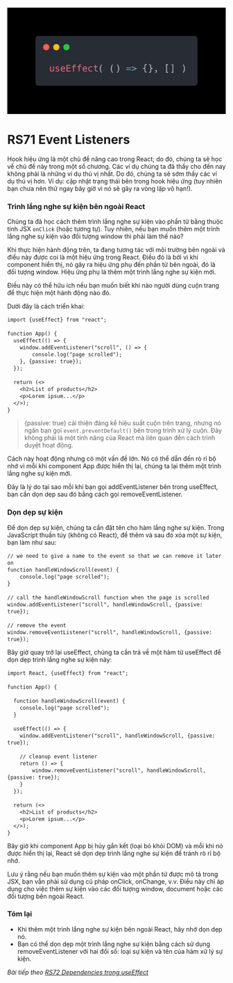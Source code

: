 ![Create-HTML-1](images/effect.webp) 

# RS71 Event Listeners

Hook hiệu ứng là một chủ đề nâng cao trong React; do đó, chúng ta sẽ học về chủ đề này trong một số chương. Các ví dụ chúng ta đã thấy cho đến nay không phải là những ví dụ thú vị nhất. Do đó, chúng ta sẽ sớm thấy các ví dụ thú vị hơn. Ví dụ: cập nhật trạng thái bên trong hook hiệu ứng (tuy nhiên bạn chưa nên thử ngay bây giờ vì nó sẽ gây ra vòng lặp vô hạn!).

### Trình lắng nghe sự kiện bên ngoài React

Chúng ta đã học cách thêm trình lắng nghe sự kiện vào phần tử bằng thuộc tính JSX `onClick` (hoặc tương tự). Tuy nhiên, nếu bạn muốn thêm một trình lắng nghe sự kiện vào đối tượng window thì phải làm thế nào?

Khi thực hiện hành động trên, ta đang tương tác với môi trường bên ngoài và điều này được coi là một hiệu ứng trong React. Điều đó là bởi vì khi component hiển thị, nó gây ra hiệu ứng phụ đến phần tử bên ngoài, đó là đối tượng window. Hiệu ứng phụ là thêm một trình lắng nghe sự kiện mới.

Điều này có thể hữu ích nếu bạn muốn biết khi nào người dùng cuộn trang để thực hiện một hành động nào đó.

Dưới đây là cách triển khai:

```
import {useEffect} from "react";

function App() {
  useEffect(() => {
    window.addEventListener("scroll", () => {
        console.log("page scrolled");
    }, {passive: true});
  });

  return (<>
    <h2>List of products</h2>
    <p>Lorem ipsum...</p>
  </>);
}
```

> {passive: true} cải thiện đáng kể hiệu suất cuộn trên trang, nhưng nó ngăn bạn gọi `event.preventDefault()` bên trong trình xử lý cuộn. Đây không phải là một tính năng của React mà liên quan đến cách trình duyệt hoạt động.

Cách này hoạt động nhưng có một vấn đề lớn. Nó có thể dẫn đến rò rỉ bộ nhớ vì mỗi khi component App được hiển thị lại, chúng ta lại thêm một trình lắng nghe sự kiện mới.

Đây là lý do tại sao mỗi khi bạn gọi addEventListener bên trong useEffect, bạn cần dọn dẹp sau đó bằng cách gọi removeEventListener.

### Dọn dẹp sự kiện

Để dọn dẹp sự kiện, chúng ta cần đặt tên cho hàm lắng nghe sự kiện. Trong JavaScript thuần túy (không có React), để thêm và sau đó xóa một sự kiện, bạn làm như sau:

```
// we need to give a name to the event so that we can remove it later on
function handleWindowScroll(event) {
    console.log("page scrolled");
}

// call the handleWindowScroll function when the page is scrolled
window.addEventListener("scroll", handleWindowScroll, {passive: true});

// remove the event
window.removeEventListener("scroll", handleWindowScroll, {passive: true});
```

Bây giờ quay trở lại useEffect, chúng ta cần trả về một hàm từ useEffect để dọn dẹp trình lắng nghe sự kiện này:

```
import React, {useEffect} from "react";

function App() {

  function handleWindowScroll(event) {
    console.log("page scrolled");
  }

  useEffect(() => {
    window.addEventListener("scroll", handleWindowScroll, {passive: true});

    // cleanup event listener
    return () => {
        window.removeEventListener("scroll", handleWindowScroll, {passive: true});
    }
  });

  return (<>
    <h2>List of products</h2>
    <p>Lorem ipsum...</p>
  </>);
}
```

Bây giờ khi component App bị hủy gắn kết (loại bỏ khỏi DOM) và mỗi khi nó được hiển thị lại, React sẽ dọn dẹp trình lắng nghe sự kiện để tránh rò rỉ bộ nhớ.

Lưu ý rằng nếu bạn muốn thêm sự kiện vào một phần tử được mô tả trong JSX, bạn vẫn phải sử dụng cú pháp onClick, onChange, v.v. Điều này chỉ áp dụng cho việc thêm sự kiện vào các đối tượng window, document hoặc các đối tượng bên ngoài React.

### Tóm lại

- Khi thêm một trình lắng nghe sự kiện bên ngoài React, hãy nhớ dọn dẹp nó.
- Bạn có thể dọn dẹp một trình lắng nghe sự kiện bằng cách sử dụng removeEventListener với hai đối số: loại sự kiện và tên của hàm xử lý sự kiện.

*Bài tiếp theo [RS72 Dependencies trong useEffect](/lesson/session/session_072_effect_dependencies.md)*